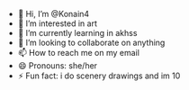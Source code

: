 - 👋 Hi, I’m @Konain4
- 👀 I’m interested in art
- 🌱 I’m currently learning in akhss
- 💞️ I’m looking to collaborate on anything 
- 📫 How to reach me on my email
- 😄 Pronouns: she/her
- ⚡ Fun fact: i do scenery drawings and im 10

<!---
Konain4/Konain4 is a ✨ special ✨ repository because its `README.md` (this file) appears on your GitHub profile.
You can click the Preview link to take a look at your changes.
--->
